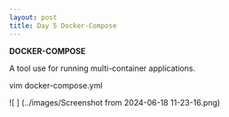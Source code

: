 ```yaml
---
layout: post
title: Day 5 Docker-Compose 
---
```

**DOCKER-COMPOSE**

A tool use for running multi-container applications. 

vim docker-compose.yml

![ ] (../images/Screenshot from 2024-06-18 11-23-16.png)

